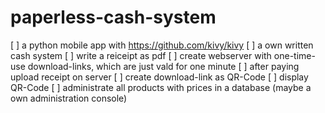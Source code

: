 # paperless-cash-system

[ ] a python mobile app with https://github.com/kivy/kivy
[ ] a own written cash system
[ ] write a reiceipt as pdf
[ ] create webserver with one-time-use download-links, which are just vald for one minute
[ ] after paying upload receipt on server
[ ] create download-link as QR-Code 
[ ] display QR-Code
[ ] administrate all products with prices in a database (maybe a own administration console)
